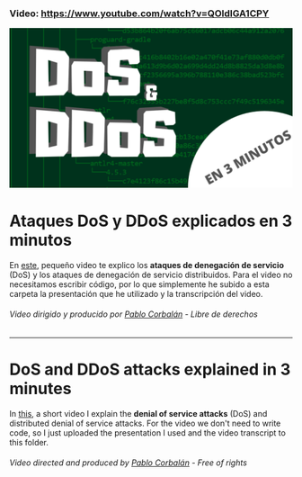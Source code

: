 ### Video: https://www.youtube.com/watch?v=QOldIGA1CPY
![Video banner](https://github.com/PabloCorbCon/youtube/blob/master/denial_of_service/images/miniature.png "banner")
# Ataques DoS y DDoS explicados en 3 minutos
En [este](https://www.youtube.com/watch?v=QOldIGA1CPY), pequeño video te explico los **ataques de denegación de servicio** (DoS) y los ataques de denegación de servicio distribuidos.
Para el video no necesitamos escribir código, por lo que simplemente he subido a esta carpeta la presentación que he utilizado y la transcripción del video.
###### Video dirigido y producido por [Pablo Corbalán](https://github.com/PabloCorbCon) - Libre de derechos
---
# DoS and DDoS attacks explained in 3 minutes
In [this](https://www.youtube.com/watch?v=QOldIGA1CPY), a short video I explain the **denial of service attacks** (DoS) and distributed denial of service attacks.
For the video we don't need to write code, so I just uploaded the presentation I used and the video transcript to this folder.
###### Video directed and produced by [Pablo Corbalán](https://github.com/PabloCorbCon) - Free of rights
